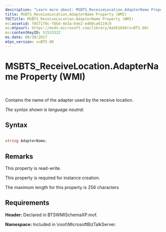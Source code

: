 ```yaml
---
description: "Learn more about: MSBTS_ReceiveLocation.AdapterName Property (WMI)"
title: MSBTS_ReceiveLocation.AdapterName Property (WMI)
TOCTitle: MSBTS_ReceiveLocation.AdapterName Property (WMI)
ms:assetid: f0571f9c-f8bd-4e3a-b4e2-ed60ca6119c9
ms:mtpsurl: https://msdn.microsoft.com/library/Aa561840(v=BTS.80)
ms:contentKeyID: 51533322
ms.date: 08/30/2017
mtps_version: v=BTS.80
---
```


# MSBTS\_ReceiveLocation.AdapterName Property (WMI)

 

Contains the name of the adapter used by the receive location.

*The syntax shown is language neutral.*

## Syntax

```C#
  
string AdapterName;  
```

## Remarks

This property is read-write.

This property is required for instance creation.

The maximum length for this property is 256 characters

## Requirements

**Header:** Declared in BTSWMISchemaXP.mof.

**Namespace:** Included in \\root\\MicrosoftBizTalkServer.

